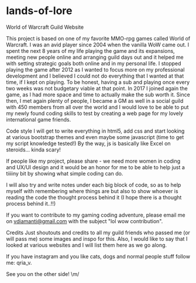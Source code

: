 # lands-of-lore
World of Warcraft Guild Website

This project is based on one of my favorite MMO-rpg games called World of Warcraft. 
I was an avid player since 2004 when the vanilla WoW came out. I spent the next 8 years of my life playing the game and its expansions,
meeting new people online and arranging guild days out and it helped me with setting strategic goals both online and in my personal life.
I stopped playing the game after 2012 as I wanted to focus more on my professional development and I believed I could not do everything that I 
wanted at that time, if I kept on playing. To be honest, having a sub and playing once every two weeks was not budgetary viable at that point.
In 2017 I joined again the game, as I had more space and time to actually make the sub worth it. Since then, I met again plenty of people, 
I became a GM as well in a social guild with 450 members from all over the world and I would love to be able to put my newly found coding skills
to test by creating a web page for my lovely international game friends. 

Code style
I will get to write everything in html5, add css and start looking at various bootstrap themes and even maybe some javascript (time to get my script knowledge tested!)
By the way, js is basically like Excel on steroids... kinda scary! 

If people like my project, please share - we need more women in coding and UX/UI design and it would be an honor for me to be able to help
just a tiiiiny bit by showing what simple coding can do.

I will also try and write notes under each big block of code, so as to help myself with remembering where things are but also to show whoever is
reading the code the thought process behind it (I hope there is a thought process behind it..!!)

If you want to contribute to my gaming coding adventure, please email me on vdiamanti@gmail.com with the subject "lol wow contribution".

Credits
Just shoutouts and credits to all my guild friends who passed me (or will pass me) some images and inspo for this. Also, I would like to say that I 
looked at various websites and I will list them here as we go along. 

If you have instagram and you like cats, dogs and normal people stuff follow me: qria_v.

See you on the other side! \m/
